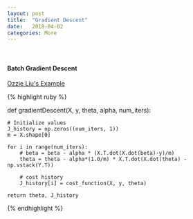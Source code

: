 ```yaml
---
layout: post
title:  "Gradient Descent"
date:   2018-04-02
categories: More
---
```

<br />
<h4>Batch Gradient Descent</h4>

<a href="http://ozzieliu.com/2016/02/09/gradient-descent-tutorial/">
Ozzie Liu's Example
</a>

{% highlight ruby %}

def gradientDescent(X, y, theta, alpha, num_iters):

    # Initialize values
    J_history = np.zeros((num_iters, 1))
    m = X.shape[0]

    for i in range(num_iters):       
        # beta = beta - alpha * (X.T.dot(X.dot(beta)-y)/m)
        theta = theta - alpha*(1.0/m) * X.T.dot(X.dot(theta) - np.vstack(Y.T))

        # cost history    
        J_history[i] = cost_function(X, y, theta)

    return theta, J_history

{% endhighlight %}
